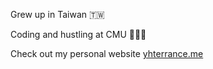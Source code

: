 <!--
**YHTerrance/YHTerrance** is a ✨ _special_ ✨ repository because its `README.md` (this file) appears on your GitHub profile.

Here are some ideas to get you started:

- 🔭 I’m currently working on ...
- 🌱 I’m currently learning ...
- 👯 I’m looking to collaborate on ...
- 🤔 I’m looking for help with ...
- 💬 Ask me about ...
- 📫 How to reach me: ...
- 😄 Pronouns: ...
- ⚡ Fun fact: ...

-->

Grew up in Taiwan 🇹🇼

Coding and hustling at CMU 👨🏻‍💻

Check out my personal website [yhterrance.me](https://yhterrance.me)

